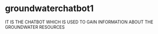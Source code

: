 # groundwaterchatbot1
IT IS THE CHATBOT WHICH IS USED TO GAIN INFORMATION ABOUT THE GROUNDWATER RESOURCES

